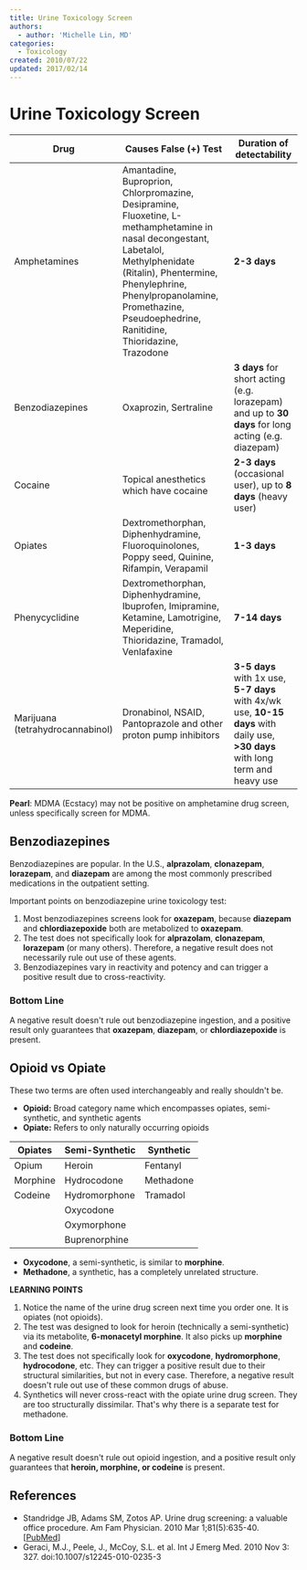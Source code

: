```yaml
---
title: Urine Toxicology Screen
authors:
  - author: 'Michelle Lin, MD'
categories:
  - Toxicology
created: 2010/07/22
updated: 2017/02/14
---
```


# Urine Toxicology Screen

| Drug                             | Causes False (+) Test                                                                                                                                                                                                                                               | Duration of detectability                                                                                                       |
| -------------------------------- | ------------------------------------------------------------------------------------------------------------------------------------------------------------------------------------------------------------------------------------------------------------------- | ------------------------------------------------------------------------------------------------------------------------------- |
| Amphetamines                     | Amantadine, Buproprion, Chlorpromazine, Desipramine, Fluoxetine, L-methamphetamine in nasal decongestant, Labetalol, Methylphenidate (Ritalin), Phentermine, Phenylephrine, Phenylpropanolamine, Promethazine, Pseudoephedrine, Ranitidine, Thioridazine, Trazodone | **2-3 days**                                                                                                                    |
| Benzodiazepines                  | Oxaprozin, Sertraline                                                                                                                                                                                                                                               | **3 days** for short acting (e.g. lorazepam) and up to **30 days** for long acting (e.g. diazepam)                              |
| Cocaine                          | Topical anesthetics which have cocaine                                                                                                                                                                                                                              | **2-3 days** (occasional user), up to **8 days** (heavy user)                                                                   |
| Opiates                          | Dextromethorphan, Diphenhydramine, Fluoroquinolones, Poppy seed, Quinine, Rifampin, Verapamil                                                                                                                                                                       | **1-3 days**                                                                                                                    |
| Phenycyclidine                   | Dextromethorphan, Diphenhydramine, Ibuprofen, Imipramine, Ketamine, Lamotrigine, Meperidine, Thioridazine, Tramadol, Venlafaxine                                                                                                                                    | **7-14 days**                                                                                                                   |
| Marijuana (tetrahydrocannabinol) | Dronabinol, NSAID, Pantoprazole and other proton pump inhibitors                                                                                                                                                                                                    | **3-5 days** with 1x use, **5-7 days** with 4x/wk use, **10-15 days** with daily use, **>30 days** with long term and heavy use |

**Pearl**:  MDMA (Ecstacy) may not be positive on amphetamine drug screen, unless specifically screen for MDMA. 

## Benzodiazepines

Benzodiazepines are popular. In the U.S., **alprazolam**, **clonazepam**, **lorazepam**, and **diazepam** are among the most commonly prescribed medications in the outpatient setting.

Important points on benzodiazepine urine toxicology test:

1. Most benzodiazepines screens look for **oxazepam**, because **diazepam** and **chlordiazepoxide** both are metabolized to **oxazepam**.
2. The test does not specifically look for **alprazolam**, **clonazepam**, **lorazepam** (or many others). Therefore, a negative result does not necessarily rule out use of these agents.
3. Benzodiazepines vary in reactivity and potency and can trigger a positive result due to cross-reactivity.

### Bottom Line

A negative result doesn't rule out benzodiazepine ingestion, and a positive result only guarantees that **oxazepam**, **diazepam**, or **chlordiazepoxide** is present.

## Opioid vs Opiate

These two terms are often used interchangeably and really shouldn't be.

- **Opioid:** Broad category name which encompasses opiates, semi-synthetic, and synthetic agents
- **Opiate:** Refers to only naturally occurring opioids

| Opiates  | Semi-Synthetic | Synthetic |
| -------- | -------------- | --------- |
| Opium    | Heroin         | Fentanyl  |
| Morphine | Hydrocodone    | Methadone |
| Codeine  | Hydromorphone  | Tramadol  |
|          | Oxycodone      |           |
|          | Oxymorphone    |           |
|          | Buprenorphine  |           |

- **Oxycodone**, a semi-synthetic, is similar to **morphine**.
- **Methadone**, a synthetic, has a completely unrelated structure.

**LEARNING POINTS**

1. Notice the name of the urine drug screen next time you order one. It is opiates (not opioids).
2. The test was designed to look for heroin (technically a semi-synthetic) via its metabolite, **6-monacetyl morphine**. It also picks up **morphine** and **codeine**.
3. The test does not specifically look for **oxycodone**, **hydromorphone**, **hydrocodone**, etc. They can trigger a positive result due to their structural similarities, but not in every case. Therefore, a negative result doesn't rule out use of these common drugs of abuse.
4. Synthetics will never cross-react with the opiate urine drug screen. They are too structurally dissimilar. That's why there is a separate test for methadone.

### Bottom Line

A negative result doesn't rule out opioid ingestion, and a positive result only guarantees that **heroin, morphine, or codeine** is present.

## References

- Standridge JB, Adams SM, Zotos AP. Urine drug screening: a valuable office procedure. Am Fam Physician. 2010 Mar 1;81(5):635-40. [[PubMed](http://www.ncbi.nlm.nih.gov/pubmed/20187600)]
- Geraci, M.J., Peele, J., McCoy, S.L. et al. Int J Emerg Med. 2010 Nov 3: 327. doi:10.1007/s12245-010-0235-3
